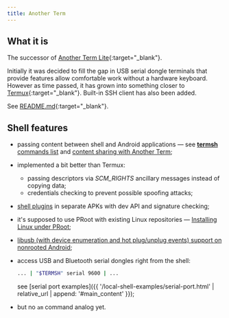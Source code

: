 ```yaml
---
title: Another Term
---
```

## What it is

The successor of [Another Term Lite](https://github.com/green-green-avk/AnotherTermLite){:target="_blank"}.

Initially it was decided to fill the gap in USB serial dongle terminals
that provide features allow comfortable work without a hardware keyboard.
However as time passed, it has grown into something closer to [Termux](https://termux.com/){:target="_blank"}.
Built-in SSH client has also been added.

See [README.md](https://github.com/green-green-avk/AnotherTerm/blob/master/README.md){:target="_blank"}.

## Shell features

* passing content between shell and Android applications — see [**termsh** commands list](local-shell-utility.html#main_content)
  and [content sharing with Another Term](local-shell-share-input.html#main_content);

* implemented a bit better than Termux:
  * passing descriptors via *SCM_RIGHTS* ancillary messages instead of copying data;
  * credentials checking to prevent possible spoofing attacks;

* [shell plugins](local-shell-plugins.html#main_content) in separate APKs with dev API and signature checking;

* it's supposed to use PRoot with existing Linux repositories — [Installing Linux under PRoot](installing-linux-under-proot.html#main_content);

* [libusb (with device enumeration and hot plug/unplug events) support on nonrooted Android](installing-libusb-for-nonrooted-android.html#main_content);

* access USB and Bluetooth serial dongles right from the shell:
  ```sh
  ... | "$TERMSH" serial 9600 | ...
  ```
  see [serial port examples]({{ '/local-shell-examples/serial-port.html' | relative_url | append: '#main_content' }});

* but no `am` command analog yet.
